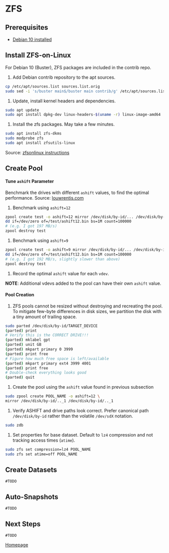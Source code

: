 # ZFS

## Prerequisites

* [Debian 10 installed](../os/01_Debian_Headless.md)


## Install ZFS-on-Linux
For Debian 10 (Buster), ZFS packages are included in the contrib repo.

1. Add Debian contrib repository to the apt sources.
```bash
cp /etc/apt/sources.list sources.list.orig
sudo sed -i 's/buster main$/buster main contrib/g' /etc/apt/sources.list
```
1. Update, install kernel headers and dependencies.
```bash
sudo apt update
sudo apt install dpkg-dev linux-headers-$(uname -r) linux-image-amd64
```

1. Install the zfs packages. May take a few minutes.
```bash
sudo apt install zfs-dkms
sudo modprobe zfs
sudo apt install zfsutils-linux
```

Source: [zfsonlinux instructions](https://github.com/zfsonlinux/zfs/wiki/Debian)


## Create Pool

#### Tune `ashift` Parameter
Benchmark the drives with different `ashift` values, to find the optimal performance.
Source: [louwrentis.com](https://louwrentius.com/zfs-performance-and-capacity-impact-of-ashift9-on-4k-sector-drives.html)

1. Benchmark using `ashift=12`
```bash
zpool create test -o ashift=12 mirror /dev/disk/by-id/... /dev/disk/by-id/...
dd if=/dev/zero of=/test/ashift12.bin bs=1M count=100000
# (e.g. I got 197 MB/s)
zpool destroy test
```
1. Benchmark using `ashift=9`
```bash
zpool create test -o ashift=9 mirror /dev/disk/by-id/... /dev/disk/by-id/...
dd if=/dev/zero of=/test/ashift12.bin bs=1M count=100000
# (e.g. I got 192 MB/s, slightly slower than above)
zpool destroy test
```
1. Record the optimal `ashift` value for each `vdev`.

__NOTE__: Additional vdevs added to the pool can have their own `ashift` value.

#### Pool Creation
1. ZFS pools cannot be resized without destroying and recreating the pool. To mitigate few-byte differences in disk sizes, we partition the disk with a tiny amount of trailing space.
```bash
sudo parted /dev/disk/by-id/TARGET_DEVICE
(parted) print
# Verify this is the CORRECT DRIVE!!!
(parted) mklabel gpt
(parted) unit GB
(parted) mkpart primary 0 3999
(parted) print free
# Figure how much free space is left/available
(parted) mkpart primary ext4 3999 4001
(parted) print free
# Double-check everything looks good
(parted) quit
```

1. Create the pool using the `ashift` value found in previous subsection
```bash
sudo zpool create POOL_NAME -o ashift=12 \
mirror /dev/disk/by-id/.._1 /dev/disk/by-id/.._1
```
1. Verify ASHIFT and drive paths look correct.  Prefer canonical path `/dev/disk/by-id` rather than the volatile `/dev/sdX` notation.
```bash
sudo zdb
```

1. Set properties for base dataset. Default to `lz4` compression and not tracking access times (`atime`).
```bash
sudo zfs set compression=lz4 POOL_NAME
sudo zfs set atime=off POOL_NAME
```


## Create Datasets
```
#TODO
```


## Auto-Snapshots
```
#TODO
```


## Next Steps
```
#TODO
```


[Homepage](../README.md)
